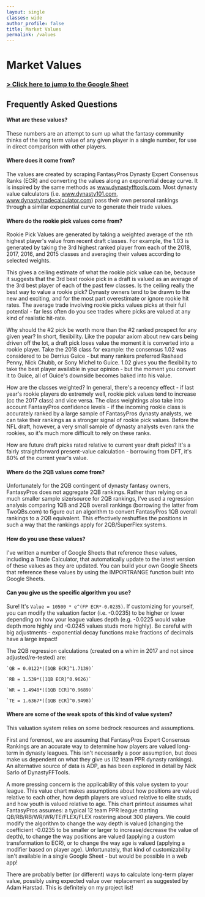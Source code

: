 ```yaml
---
layout: single
classes: wide
author_profile: false
title: Market Values
permalink: /values
---
```


# Market Values

### [> Click here to jump to the Google Sheet](https://docs.google.com/spreadsheets/d/19YvN6ac_2VEsdumylgsBd4hi_YTmeBUIi6s0hmSV3RA/)

## Frequently Asked Questions

#### What are these values?

These numbers are an attempt to sum up what the fantasy community thinks of the long term value of any given player in a single number, for use in direct comparison with other players.

#### Where does it come from?

The values are created by scraping FantasyPros Dynasty Expert Consensus Ranks (ECR) and converting the values along an exponential decay curve. It is inspired by the same methods as www.dynastyfftools.com. Most dynasty value calculators (i.e. www.dynasty101.com, www.dynastytradecalculator.com) pass their own personal rankings through a similar exponential curve to generate their trade values.

#### Where do the rookie pick values come from?

Rookie Pick Values are generated by taking a weighted average of the nth highest player's value from recent draft classes. For example, the 1.03 is generated by taking the 3rd highest ranked player from each of the 2018, 2017, 2016, and 2015 classes and averaging their values according to selected weights.

This gives a ceiling estimate of what the rookie pick value can be, because it suggests that the 3rd best rookie pick in a draft is valued as an average of the 3rd best player of each of the past few classes. Is the ceiling really the best way to value a rookie pick? Dynasty owners tend to be drawn to the new and exciting, and for the most part overestimate or ignore rookie hit rates. The average trade involving rookie picks values picks at their full potential - far less often do you see trades where picks are valued at any kind of realistic hit-rate.

Why should the #2 pick be worth more than the #2 ranked prospect for any given year? In short, flexibility. Like the popular axiom about new cars being driven off the lot, a draft pick loses value the moment it is converted into a rookie player. Take the 2018 class for example: the consensus 1.02 was considered to be Derrius Guice - but many rankers preferred Rashaad Penny, Nick Chubb, or Sony Michel to Guice. 1.02 gives you the flexibility to take the best player available in your opinion - but the moment you convert it to Guice, all of Guice's downside becomes baked into his value.

How are the classes weighted? In general, there's a recency effect - if last year's rookie players do extremely well, rookie pick values tend to increase (cc the 2017 class) and vice versa. The class weightings also take into account FantasyPros confidence levels - if the incoming rookie class is accurately ranked by a large sample of FantasyPros dynasty analysts, we can take their rankings as a stronger signal of rookie pick values. Before the NFL draft, however, a very small sample of dynasty analysts even rank the rookies, so it's much more difficult to rely on these ranks.

How are future draft picks rated relative to current year draft picks? It's a fairly straightforward present-value calculation - borrowing from DFT, it's 80% of the current year's value.

#### Where do the 2QB values come from?
Unfortunately for the 2QB contingent of dynasty fantasy owners, FantasyPros does not aggregate 2QB rankings. Rather than relying on a much smaller sample size/source for 2QB rankings, I've used a regression analysis comparing 1QB and 2QB overall rankings (borrowing the latter from TwoQBs.com) to figure out an algorithm to convert FantasyPros 1QB overall rankings to a 2QB equivalent. This effectively reshuffles the positions in such a way that the rankings apply for 2QB/SuperFlex systems.

#### How do you use these values?
I've written a number of Google Sheets that reference these values, including a Trade Calculator, that automatically update to the latest version of these values as they are updated. You can build your own Google Sheets that reference these values by using the IMPORTRANGE function built into Google Sheets.  

#### Can you give us the specific algorithm you use?
Sure! It's `Value = 10500 * e^(FP ECR*-0.0235)`. If customizing for yourself, you can modify the valuation factor (i.e. -0.0235) to be higher or lower depending on how your league values depth (e.g. -0.0225 would value depth more highly and -0.0245 values studs more highly). Be careful with big adjustments - exponential decay functions make fractions of decimals have a large impact!

The 2QB regression calculations (created on a whim in 2017 and not since adjusted/re-tested) are:

	`QB = 0.0122*([1QB ECR]^1.7139)`

	`RB = 1.539*([1QB ECR]^0.9626)`

	`WR = 1.4948*([1QB ECR]^0.9689)`

	`TE = 1.6367*([1QB ECR]^0.9498)`


#### Where are some of the weak spots of this kind of value system?
This valuation system relies on some bedrock resources and assumptions.

First and foremost, we are assuming that FantasyPros Expert Consensus Rankings are an accurate way to determine how players are valued long-term in dynasty leagues. This isn't necessarily a poor assumption, but does make us dependent on what they give us (12 team PPR dynasty rankings). An alternative source of data is ADP, as has been explored in detail by Nick Sarlo of DynastyFFTools.

A more pressing concern is the applicability of this value system to your league. This value chart makes assumptions about how positions are valued relative to each other, how depth players are valued relative to elite studs, and how youth is valued relative to age. This chart printout assumes what FantasyPros assumes: a typical 12 team PPR league starting QB/RB/RB/WR/WR/TE/FLEX/FLEX rostering about 300 players. We could modify the algorithm to change the way depth is valued (changing the coefficient -0.0235 to be smaller or larger to increase/decrease the value of depth), to change the way positions are valued (applying a custom transformation to ECR), or to change the way age is valued (applying a modifier based on player age). Unfortunately, that kind of customizability isn't available in a single Google Sheet - but would be possible in a web app!

There are probably better (or different) ways to calculate long-term player value, possibly using expected value over replacement as suggested by Adam Harstad. This is definitely on my project list!
